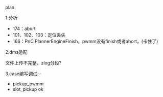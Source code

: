 plan:

1.分析

- 174：abort
- 101、102、103：定位丢失
- 166：PnC  PlannerEngineFinish，pwmm没有finish或者abort，(卡住了)







2.dms适配

文件上传不完整，zlog分段?

3.case编写调试--

- pickup_pwmm 
- slot_pickup ok